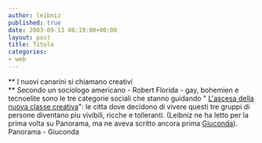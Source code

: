 ```yaml
---
author: leibniz
published: true
date: 2003-09-13 06:19:00+00:00
layout: post
title: Titolo
categories:
- web
---
```


   ** I nuovi canarini si chiamano creativi   
** Secondo un sociologo americano - Robert Florida - gay, bohemien e tecnoelite sono le tre categorie sociali che stanno guidando " [ L'ascesa della nuova classe creativa](http://www.panorama.it/mondo/americhe/articolo/ix1-A020001020704)": le citta dove decidono di vivere questi tre gruppi di persone diventano piu vivibili, ricche e tolleranti. (Leibniz ne ha letto per la prima volta su Panorama, ma ne aveva scritto ancora prima  [ Giuconda](http://giuconda.splinder.it/1063378201#598348)).
Panorama - Giuconda
